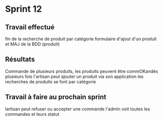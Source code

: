 # Sprint 12

## Travail effectué
fin de la recherche de produit par catégorie
formulaire d'ajout d'un produit et MAJ de la BDD (produit)

## Résultats
Commande de plusieurs produits, 
les produits peuvent être commOKandés plusieurs fois
l'artisan peut ajouter un produit via son application
les recherches de produits se font par catégorie


## Travail à faire au prochain sprint
lartisan peut refuser ou accepter une commande 
l'admin voit toutes les commandes et leurs statut
